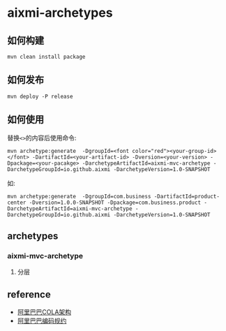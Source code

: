 # aixmi-archetypes
## 如何构建
`mvn clean install package`
## 如何发布
`mvn deploy -P release`
## 如何使用
替换`<>`的内容后使用命令:<br>
```shell script
mvn archetype:generate  -DgroupId=<font color="red"><your-group-id></font> -DartifactId=<your-artifact-id> -Dversion=<your-version> -Dpackage=<your-pacakge> -DarchetypeArtifactId=aixmi-mvc-archetype -DarchetypeGroupId=io.github.aixmi -DarchetypeVersion=1.0-SNAPSHOT
```
如:<br>
```shell script
mvn archetype:generate  -DgroupId=com.business -DartifactId=product-center -Dversion=1.0.0-SNAPSHOT -Dpackage=com.business.product -DarchetypeArtifactId=aixmi-mvc-archetype -DarchetypeGroupId=io.github.aixmi -DarchetypeVersion=1.0-SNAPSHOT
```
## archetypes
### aixmi-mvc-archetype
1. 分层
## reference
- [阿里巴巴COLA架构](https://github.com/alibaba/COLA)
- [阿里巴巴编码规约](https://github.com/alibaba/p3c)